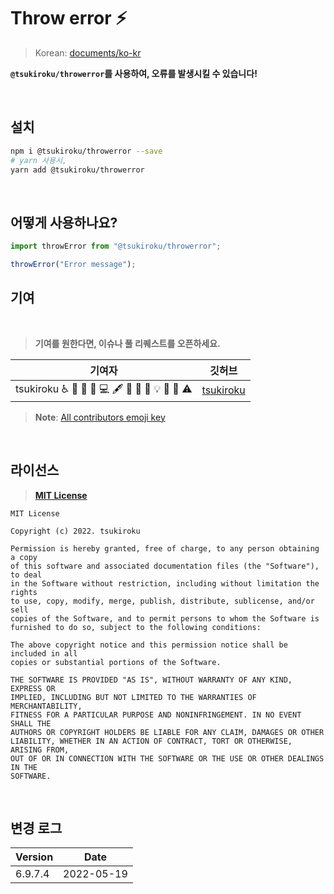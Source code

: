 # Throw error ⚡️

> Korean: [documents/ko-kr](documents/ko-kr)

**`@tsukiroku/throwerror`를 사용하여, 오류를 발생시킬 수 있습니다!**

<br>

## 설치

```bash
npm i @tsukiroku/throwerror --save
# yarn 사용시,
yarn add @tsukiroku/throwerror
```

<br>

## 어떻게 사용하나요?

```typescript
import throwError from "@tsukiroku/throwerror";

throwError("Error message");
```

## 기여

<br>

> **기여를 원한다면, 이슈나 풀 리퀘스트를 오픈하세요.**

| 기여자                                      | 깃허브                                    |
| ------------------------------------------------ | ----------------------------------------- |
| tsukiroku ♿️ 🐛 📝 💼 💻 🖋 🔣 📖 🎨 💡 🤔 🚧 ⚠️ | [tsukiroku](https://github.com/tsukiroku) |

> **Note**: [All contributors emoji key](https://allcontributors.org/docs/en/emoji-key)

<br>

## 라이선스

> [**MIT License**](https://opensource.org/licenses/MIT)

```
MIT License

Copyright (c) 2022. tsukiroku

Permission is hereby granted, free of charge, to any person obtaining a copy
of this software and associated documentation files (the "Software"), to deal
in the Software without restriction, including without limitation the rights
to use, copy, modify, merge, publish, distribute, sublicense, and/or sell
copies of the Software, and to permit persons to whom the Software is
furnished to do so, subject to the following conditions:

The above copyright notice and this permission notice shall be included in all
copies or substantial portions of the Software.

THE SOFTWARE IS PROVIDED "AS IS", WITHOUT WARRANTY OF ANY KIND, EXPRESS OR
IMPLIED, INCLUDING BUT NOT LIMITED TO THE WARRANTIES OF MERCHANTABILITY,
FITNESS FOR A PARTICULAR PURPOSE AND NONINFRINGEMENT. IN NO EVENT SHALL THE
AUTHORS OR COPYRIGHT HOLDERS BE LIABLE FOR ANY CLAIM, DAMAGES OR OTHER
LIABILITY, WHETHER IN AN ACTION OF CONTRACT, TORT OR OTHERWISE, ARISING FROM,
OUT OF OR IN CONNECTION WITH THE SOFTWARE OR THE USE OR OTHER DEALINGS IN THE
SOFTWARE.
```

<br>

## 변경 로그

| Version | Date       |
| ------- | ---------- |
| 6.9.7.4 | 2022-05-19 |

